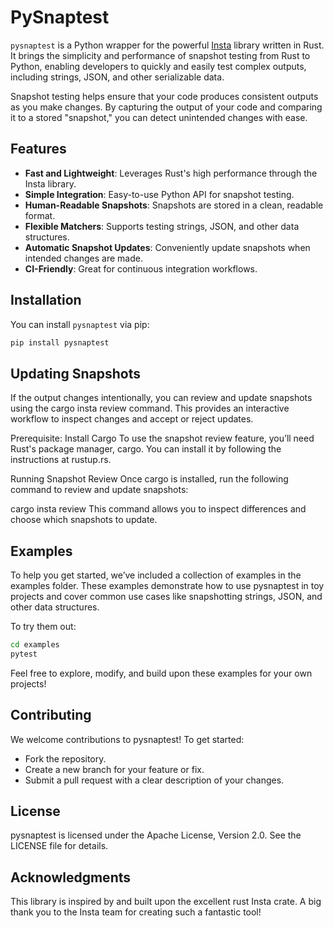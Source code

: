 # PySnaptest

`pysnaptest` is a Python wrapper for the powerful [Insta](https://insta.rs/) library written in Rust. It brings the simplicity and performance of snapshot testing from Rust to Python, enabling developers to quickly and easily test complex outputs, including strings, JSON, and other serializable data.

Snapshot testing helps ensure that your code produces consistent outputs as you make changes. By capturing the output of your code and comparing it to a stored "snapshot," you can detect unintended changes with ease.

## Features

- **Fast and Lightweight**: Leverages Rust's high performance through the Insta library.
- **Simple Integration**: Easy-to-use Python API for snapshot testing.
- **Human-Readable Snapshots**: Snapshots are stored in a clean, readable format.
- **Flexible Matchers**: Supports testing strings, JSON, and other data structures.
- **Automatic Snapshot Updates**: Conveniently update snapshots when intended changes are made.
- **CI-Friendly**: Great for continuous integration workflows.

## Installation

You can install `pysnaptest` via pip:

```bash
pip install pysnaptest
```

## Updating Snapshots

If the output changes intentionally, you can review and update snapshots using the cargo insta review command. This provides an interactive workflow to inspect changes and accept or reject updates.

Prerequisite: Install Cargo
To use the snapshot review feature, you’ll need Rust's package manager, cargo. You can install it by following the instructions at rustup.rs.

Running Snapshot Review
Once cargo is installed, run the following command to review and update snapshots:

cargo insta review
This command allows you to inspect differences and choose which snapshots to update.

## Examples

To help you get started, we’ve included a collection of examples in the examples folder. These examples demonstrate how to use pysnaptest in toy projects and cover common use cases like snapshotting strings, JSON, and other data structures.

To try them out:

```bash
cd examples
pytest
```
Feel free to explore, modify, and build upon these examples for your own projects!

## Contributing

We welcome contributions to pysnaptest! To get started:

- Fork the repository.
- Create a new branch for your feature or fix.
- Submit a pull request with a clear description of your changes.

## License

pysnaptest is licensed under the Apache License, Version 2.0. See the LICENSE file for details.

## Acknowledgments

This library is inspired by and built upon the excellent rust Insta crate. A big thank you to the Insta team for creating such a fantastic tool!
